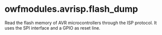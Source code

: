 # owfmodules.avrisp.flash_dump

Read the flash memory of AVR microcontrollers through the ISP protocol.
It uses the SPI interface and a GPIO as reset line.